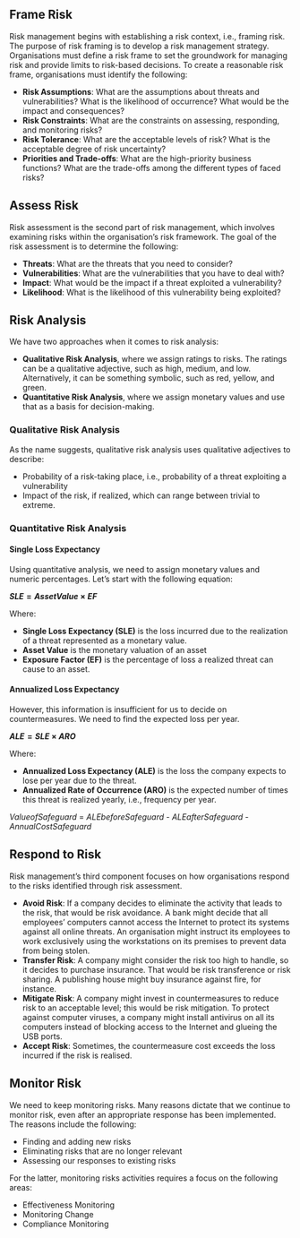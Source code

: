 ## Frame Risk
Risk management begins with establishing a risk context, i.e., framing risk. The purpose of risk framing is to develop a risk management strategy.
Organisations must define a risk frame to set the groundwork for managing risk and provide limits to risk-based decisions. To create a reasonable risk frame, organisations must identify the following:

- **Risk Assumptions**: What are the assumptions about threats and vulnerabilities? What is the likelihood of occurrence? What would be the impact and consequences?
- **Risk Constraints**: What are the constraints on assessing, responding, and monitoring risks?
- **Risk Tolerance**: What are the acceptable levels of risk? What is the acceptable degree of risk uncertainty?
- **Priorities and Trade-offs**: What are the high-priority business functions? What are the trade-offs among the different types of faced risks?

## Assess Risk
Risk assessment is the second part of risk management, which involves examining risks within the organisation’s risk framework.
The goal of the risk assessment is to determine the following:

- **Threats**: What are the threats that you need to consider?
- **Vulnerabilities**: What are the vulnerabilities that you have to deal with?
- **Impact**: What would be the impact if a threat exploited a vulnerability?
- **Likelihood**: What is the likelihood of this vulnerability being exploited?
## Risk Analysis
We have two approaches when it comes to risk analysis:

- **Qualitative Risk Analysis**, where we assign ratings to risks. The ratings can be a qualitative adjective, such as high, medium, and low. Alternatively, it can be something symbolic, such as red, yellow, and green.
- **Quantitative Risk Analysis**, where we assign monetary values and use that as a basis for decision-making.
### Qualitative Risk Analysis

As the name suggests, qualitative risk analysis uses qualitative adjectives to describe:
- Probability of a risk-taking place, i.e., probability of a threat exploiting a vulnerability
- Impact of the risk, if realized, which can range between trivial to extreme.

### Quantitative Risk Analysis
#### Single Loss Expectancy

Using quantitative analysis, we need to assign monetary values and numeric percentages. Let’s start with the following equation:

**_SLE_ = _AssetValue_ × _EF_**

Where:
- **Single Loss Expectancy (SLE)** is the loss incurred due to the realization of a threat represented as a monetary value.
- **Asset Value** is the monetary valuation of an asset
- **Exposure Factor (EF)** is the percentage of loss a realized threat can cause to an asset.
#### Annualized Loss Expectancy

However, this information is insufficient for us to decide on countermeasures. We need to find the expected loss per year.

**_ALE_ = _SLE_ × _ARO_**

Where:
- **Annualized Loss Expectancy (ALE)** is the loss the company expects to lose per year due to the threat.
- **Annualized Rate of Occurrence (ARO)** is the expected number of times this threat is realized yearly, i.e., frequency per year.

 _ValueofSafeguard_ = _ALEbeforeSafeguard_ - _ALEafterSafeguard_ - _AnnualCostSafeguard_
## Respond to Risk
Risk management’s third component focuses on how organisations respond to the risks identified through risk assessment.
- **Avoid Risk**: If a company decides to eliminate the activity that leads to the risk, that would be risk avoidance. A bank might decide that all employees’ computers cannot access the Internet to protect its systems against all online threats. An organisation might instruct its employees to work exclusively using the workstations on its premises to prevent data from being stolen.
- **Transfer Risk**: A company might consider the risk too high to handle, so it decides to purchase insurance. That would be risk transference or risk sharing. A publishing house might buy insurance against fire, for instance.
- **Mitigate Risk**: A company might invest in countermeasures to reduce risk to an acceptable level; this would be risk mitigation. To protect against computer viruses, a company might install antivirus on all its computers instead of blocking access to the Internet and glueing the USB ports.
- **Accept Risk**: Sometimes, the countermeasure cost exceeds the loss incurred if the risk is realised.

## Monitor Risk
We need to keep monitoring risks. Many reasons dictate that we continue to monitor risk, even after an appropriate response has been implemented. The reasons include the following:

- Finding and adding new risks
- Eliminating risks that are no longer relevant
- Assessing our responses to existing risks

For the latter, monitoring risks activities requires a focus on the following areas:

- Effectiveness Monitoring
- Monitoring Change 
- Compliance Monitoring
